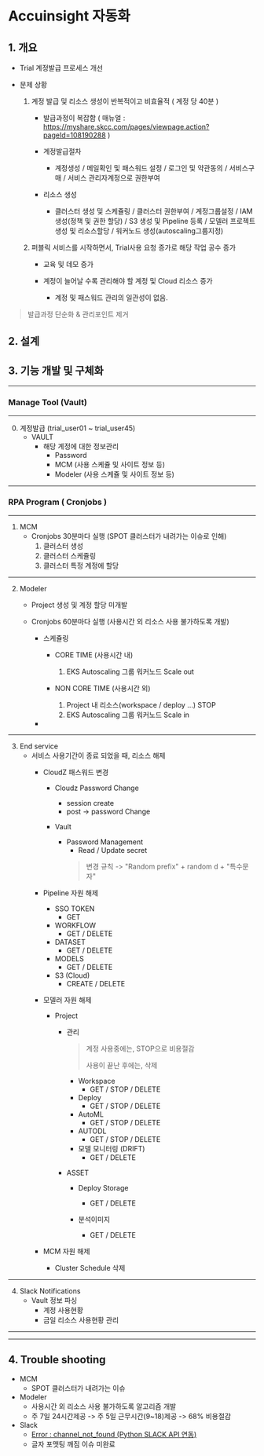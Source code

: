 # Accuinsight 자동화

## 1. 개요
- Trial 계정발급 프로세스 개선

- 문제 상황
    1. 계정 발급 및 리소스 생성이 반복적이고 비효율적 ( 계정 당 40분 )
        - 발급과정이 복잡함 ( 매뉴얼 : https://myshare.skcc.com/pages/viewpage.action?pageId=108190288 )
        
        - 계정발급절차
            - 계정생성 / 메일확인 및 패스워드 설정 / 로그인 및 약관동의 / 서비스구매 / 서비스 관리자계정으로 권한부여
        - 리소스 생성
            - 클러스터 생성 및 스케쥴링 / 클러스터 권한부여 / 계정그룹설정 / IAM 생성(정책 및 권한 할당) / S3 생성 및 Pipeline 등록 / 모델러 프로젝트 생성 및 리소스할당 / 워커노드 생성(autoscaling그룹지정)

    2. 퍼블릭 서비스를 시작하면서, Trial사용 요청 증가로 해당 작업 공수 증가
        - 교육 및 데모 증가

        - 계정이 늘어날 수록 관리해야 할 계정 및 Cloud 리소스 증가
            - 계정 및 패스워드 관리의 일관성이 없음.
        

> 발급과정 단순화 & 관리포인트 제거


## 2. 설계

## 3. 기능 개발 및 구체화
-----------------------------------------------
### Manage Tool (Vault)
-----------------------------------------------
0. 계정발급 (trial_user01 ~ trial_user45)
    - VAULT
        - 해당 계정에 대한 정보관리
            - Password
            - MCM (사용 스케쥴 및 사이트 정보 등)
            - Modeler (사용 스케쥴 및 사이트 정보 등)

------------------------------------------------
### RPA Program ( Cronjobs )
------------------------------------------------
1. MCM
    - Cronjobs 30분마다 실행 (SPOT 클러스터가 내려가는 이슈로 인해)
        1. 클러스터 생성
        2. 클러스터 스케쥴링
        3. 클러스터 특정 계정에 할당

------------------------------------------------
2. Modeler
    - Project 생성 및 계정 할당 <a> 미개발 </a>

    - Cronjobs 60분마다 실행 (사용시간 외 리소스 사용 불가하도록 개발)
        - 스케쥴링
            - CORE TIME (사용시간 내)
                1. EKS Autoscaling 그룹 워커노드 Scale out

            - NON CORE TIME (사용시간 외)
                1. Project 내 리소스(workspace / deploy ...) STOP
                2. EKS Autoscaling 그룹 워커노드 Scale in
        - 
------------------------------------------------
3. End service
    - 서비스 사용기간이 종료 되었을 때, 리소스 해제
        - CloudZ 패스워드 변경
            - Cloudz Password Change
                - session create
                - post -> password Change

            - Vault
                - Password Management
                    - Read / Update secret
                    > 변경 규칙 -> "Random prefix" + random d + "특수문자"
            
        - Pipeline 자원 해제
            - SSO TOKEN
                - GET
            - WORKFLOW
                - GET / DELETE
            - DATASET
                - GET / DELETE
            - MODELS
                - GET / DELETE
            - S3 (Cloud)
                - CREATE / DELETE

        - 모델러 자원 해제
            - Project
                - 관리
                    > 계정 사용중에는, STOP으로 비용절감
                    >
                    > 사용이 끝난 후에는, 삭제 
                    - Workspace
                        - GET / STOP / DELETE 
                    - Deploy 
                        - GET / STOP / DELETE
                    - AutoML
                        - GET / STOP / DELETE
                    - AUTODL
                        - GET / <a> STOP </a> / <a> DELETE</a>
                    - 모델 모니터링 (DRIFT)
                        - GET / DELETE
                
                - ASSET
                    - Deploy Storage
                        - GET / DELETE
                    
                    - 분석이미지
                        - GET / DELETE

        - MCM 자원 해제
            - Cluster Schedule 삭제

------------------------------------------------

4. Slack Notifications
    - Vault 정보 파싱
        - 계정 사용현황
        - 금일 리소스 사용현황 관리


------------------------------------------------
------------------------------------------------

## 4. Trouble shooting
- MCM
    - SPOT 클러스터가 내려가는 이슈
- Modeler
    - 사용시간 외 리소스 사용 불가하도록 알고리즘 개발 
    - 주 7일 24시간제공 -> 주 5일 근무시간(9~18)제공 -> 68% 비용절감
- Slack
    - <a href = 'https://github.com/kmh03214/BigData_Platform/blob/main/Slack/01%20Slack%20error%20channel_not_found.md'>Error : channel_not_found (Python SLACK API 연동)</a>
    - 글자 포맷팅 깨짐 이슈 <a>미완료</a>
